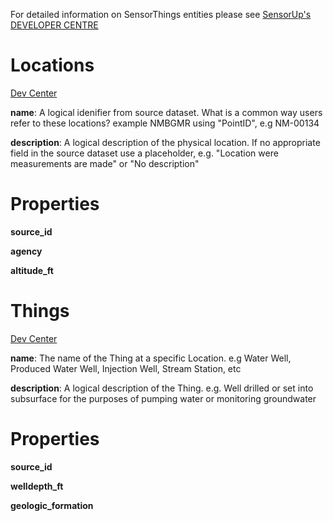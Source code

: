 For detailed information on SensorThings entities please see [SensorUp's DEVELOPER CENTRE](https://developers.sensorup.com/docs/#introduction)

Locations
===========
[Dev Center](https://developers.sensorup.com/docs/#locations_post)

**name**:   A logical idenifier from source dataset.  What is a common way users refer to these locations?  example NMBGMR using "PointID", e.g NM-00134

**description**: A logical description of the physical location.  If no appropriate field in the source dataset use a placeholder, e.g. "Location were measurements are made" or "No description"

Properties
========
**source_id**

**agency**

**altitude_ft**



Things
===========
[Dev Center](https://developers.sensorup.com/docs/#things_post)

**name**: The name of the Thing at a specific Location.  e.g Water Well, Produced Water Well, Injection Well, Stream Station, etc

**description**: A logical description of the Thing.  e.g. Well drilled or set into subsurface for the purposes of pumping water or monitoring groundwater

Properties
========
**source_id**

**welldepth_ft**

**geologic_formation**
